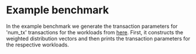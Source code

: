 # Example benchmark

In the example benchmark we generate the transaction parameters for 'num_tx' transactions for the workloads from [here](../workloads).
First, it constructs the weighted distribution vectors and then prints the transaction parameters for the respective workloads.